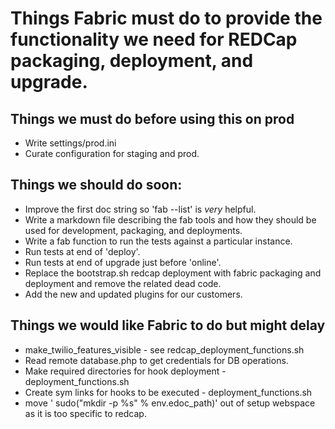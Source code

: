 # Things Fabric must do to provide the functionality we need for REDCap packaging, deployment, and upgrade.

## Things we must do before using this on prod

* Write settings/prod.ini
* Curate configuration for staging and prod.


## Things we should do soon:

* Improve the first doc string so 'fab --list' is *very* helpful.
* Write a markdown file describing the fab tools and how they should be used for development, packaging, and deployments.
* Write a fab function to run the tests against a particular instance.
* Run tests at end of 'deploy'.
* Run tests at end of upgrade just before 'online'.
* Replace the bootstrap.sh redcap deployment with fabric packaging and deployment and remove the related dead code.
* Add the new and updated plugins for our customers.


## Things we would like Fabric to do but might delay

* make_twilio_features_visible - see redcap\_deployment\_functions.sh
* Read remote database.php to get credentials for DB operations.
* Make required directories for hook deployment - deployment_functions.sh
* Create sym links for hooks to be executed - deployment_functions.sh
* move '    sudo("mkdir -p %s" % env.edoc_path)' out of setup webspace as it is too specific to redcap.
